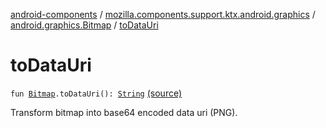 [android-components](../../index.md) / [mozilla.components.support.ktx.android.graphics](../index.md) / [android.graphics.Bitmap](index.md) / [toDataUri](./to-data-uri.md)

# toDataUri

`fun `[`Bitmap`](https://developer.android.com/reference/android/graphics/Bitmap.html)`.toDataUri(): `[`String`](https://kotlinlang.org/api/latest/jvm/stdlib/kotlin/-string/index.html) [(source)](https://github.com/mozilla-mobile/android-components/blob/master/components/support/ktx/src/main/java/mozilla/components/support/ktx/android/graphics/Bitmap.kt#L19)

Transform bitmap into base64 encoded data uri (PNG).

